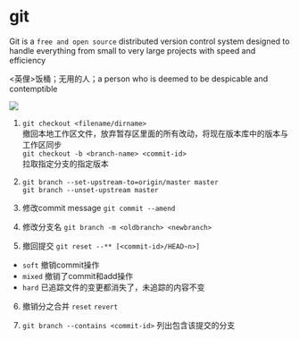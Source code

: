 # git
Git is a `free and open source` distributed version control system designed to handle
everything from small to very large projects with speed and efficiency

<英俚>饭桶；无用的人；a person who is deemed to be despicable and contemptible

![](https://graph.baidu.com/resource/12120d4833439f171dd0101591606284.jpg)

1. `git checkout <filename/dirname>`  
撤回本地工作区文件，放弃暂存区里面的所有改动，将现在版本库中的版本与工作区同步  
`git checkout -b <branch-name> <commit-id>`  
拉取指定分支的指定版本

2. `git branch --set-upstream-to=origin/master master`  
`git branch --unset-upstream master`

3. 修改commit message `git commit --amend`

4. 修改分支名 `git branch -m <oldbranch> <newbranch>`

5. 撤回提交 `git reset --** [<commit-id>/HEAD~n>]`  
* `soft` 撤销commit操作  
* `mixed` 撤销了commit和add操作  
* `hard` 已追踪文件的变更都消失了，未追踪的内容不变

6. 撤销分之合并 `reset` `revert`

7. `git branch --contains <commit-id>` 列出包含该提交的分支
